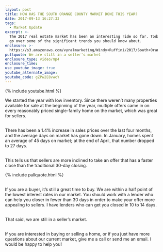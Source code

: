 ```yaml
---
layout: post
title: HOW HAS THE SOUTH ORANGE COUNTY MARKET DONE THIS YEAR?
date: 2017-09-13 16:27:33
tags:
  - Market Update
excerpt: >-
  The 2017 real estate market has been an interesting ride so far. Today, I’ll
  go over some of the significant trends you should know about.
enclosure: >-
  https://s3.amazonaws.com/vyralmarketing/Windy+Ruffini/2017/South+Orange+County+Real+Estate-+Market+Status.mp4
pullquote: We are still in a seller’s market
enclosure_type: video/mp4
enclosure_time:
use_youtube_image: true
youtube_alternate_image:
youtube_code: gZPw2E8vwcY
---
```



{% include youtube.html %}

We started the year with low inventory. Since there weren’t many properties available for sale at the beginning of the year, multiple offers came in on every reasonably priced single-family home on the market, which was great for sellers.

<br>There has been a 1.4% increase in sales prices over the last four months, and the average days on market has gone down. In January, homes spent an average of 45 days on market; at the end of April, that number dropped to 27 days.

<br>This tells us that sellers are more inclined to take an offer that has a faster close than the traditional 30-day closing.

{% include pullquote.html %}

<br>If you are a buyer, it’s still a great time to buy. We are within a half point of the lowest interest rates in our market. You should work with a lender who can help you closer in fewer than 30 days in order to make your offer more appealing to sellers. I have lenders who can get you closed in 10 to 14 days.

<br>That said, we are still in a seller’s market.

<br>If you are interested in buying or selling a home, or if you just have more questions about our current market, give me a call or send me an email. I would be happy to help you!